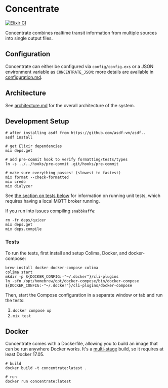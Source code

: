 # Concentrate

[![Elixir CI](https://github.com/mbta/concentrate/actions/workflows/elixir.yml/badge.svg)](https://github.com/mbta/concentrate/actions/workflows/elixir.yml)

Concentrate combines realtime transit information from multiple sources into
single output files.

## Configuration

Concentrate can either be configured via `config/config.exs` or a JSON environment variable as `CONCENTRATE_JSON`: more details are available in [configuration.md](guides/configuration.md).

## Architecture

See [architecture.md](guides/architecture.md) for the overall architecture of the system.

## Development Setup

```
# after installing asdf from https://github.com/asdf-vm/asdf..
asdf install

# get Elixir dependencies
mix deps.get

# add pre-commit hook to verify formatting/tests/types
ln -s ../../hooks/pre-commit .git/hooks/pre-commit

# make sure everything passes! (slowest to fastest)
mix format --check-formatted
mix credo
mix dialyzer
```

See [the section on tests below](#tests) for information on running unit tests, which requires having a local MQTT broker running.

If you run into issues compiling `snabbkaffe`:

``` shell
rm -fr deps/quicer
mix deps.get
mix deps.compile
```

### Tests
[tests]: #tests

To run the tests, first install and setup Colima, Docker, and docker-compose:

```shell
brew install docker docker-compose colima
colima start
mkdir -p ${DOCKER_CONFIG:-"~/.docker"}/cli-plugins
ln -sfn /opt/homebrew/opt/docker-compose/bin/docker-compose ${DOCKER_CONFIG:-"~/.docker"}/cli-plugins/docker-compose
```

Then, start the Compose configuration in a separate window or tab and run the tests: 
1. `docker compose up` 
1. `mix test`

## Docker

Concentrate comes with a Dockerfile, allowing you to build an image that can
be run anywhere Docker works. It's a [multi-stage](https://docs.docker.com/engine/userguide/eng-image/multistage-build/) build, so it requires at least Docker 17.05.

```
# build
docker build -t concentrate:latest .

# run
docker run concentrate:latest
```
